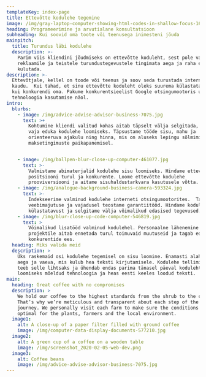 ```yaml
---
templateKey: index-page
title: Ettevõtte kodulehe tegemine
image: /img/gray-laptop-computer-showing-html-codes-in-shallow-focus-160107.jpg
heading: Programeerimine ja arvutialane konsultatsioon
subheading: Kui soovid oma toote või teenusega inimesteni jõuda
mainpitch:
  title: Turundus läbi kodulehe
  description: >-
    Parim viis kliendini jõudmiseks on ettevõtte koduleht, sest pole vaja
    reklaamile ja teistele turundustegevustele tingimata aega ja raha enam
    kulutada.
description: >-
  Ettevõtjale, kellel on toode või teenus ja soov seda turustada interneti
  kaudu.  Kui tahad, et sinu ettevõtte koduleht oleks suurema külastatavusega
  kui konkurendi oma. Pakume konkurentsieelist Google otsingumootoris uuema
  tehnoloogia kasutamise näol.
intro:
  blurbs:
    - image: /img/advice-advise-advisor-business-7075.jpg
      text: >+
        Kohtumine kliendi valitud kohas aitab täpselt välja selgitada, mida on
        vaja eduka kodulehe loomiseks. Täpsustame tööde sisu, mahu ja
        orienteeruva ajakulu ning hinna, mis on aluseks lepingu sõlmimisel ja
        maksetingimuste paikapanemisel.


    - image: /img/ballpen-blur-close-up-computer-461077.jpg
      text: >-
        Valmistame abimaterjalid kodulehe sisu loomiseks. Hindame ettevõtte
        positsiooni turul ja konkurente. Loome ettevõtte kodulehe
        prooviversiooni ja aitame sisuhaldustarkvara kasutusele võtta.
    - image: /img/analogue-background-business-camera-593324.jpg
      text: >-
        Indekseerime valminud kodulehe interneti otsingumootorites.  Tagame
        veebimajutuse ja vajadusel teostame garantiitööd. Hindame kodulehe
        külastatavust ja selgitame välja võimalikud edasised tegevused.
    - image: /img/blur-close-up-code-computer-546819.jpg
      text: >
        Võimalikud lisatööd valminud kodulehel. Personaalne lähenemine igale
        projektile aitab ennetada turul toimuvaid muutuseid ja tagab edu
        konkurentide ees.       
  heading: Miks valida meid
  description: >
    Üks raskemaid osi kodulehe tegemisel on sisu loomine. Enamasti alahinnatakse
    aega ja vaeva, mis kulub hea teksti kirjutamisele. Kodulehe tellimise teenus
    teeb selle lihtsaks ja ühendab endas parima tänasel päeval kodulehtede
    loomiseks mõeldud tehnoloogia ja heas eesti keeles loodud teksti.
main:
  heading: Great coffee with no compromises
  description: >
    We hold our coffee to the highest standards from the shrub to the cup.
    That’s why we’re meticulous and transparent about each step of the coffee’s
    journey. We personally visit each farm to make sure the conditions are
    optimal for the plants, farmers and the local environment.
  image1:
    alt: A close-up of a paper filter filled with ground coffee
    image: /img/computer-data-display-documents-577210.jpg
  image2:
    alt: A green cup of a coffee on a wooden table
    image: /img/screenshot_2020-02-05-web-dev.png
  image3:
    alt: Coffee beans
    image: /img/advice-advise-advisor-business-7075.jpg
---
```


